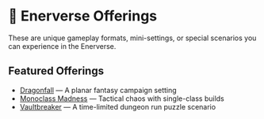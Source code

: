 # 🧱 Enerverse Offerings

These are unique gameplay formats, mini-settings, or special scenarios you can experience in the Enerverse.

## Featured Offerings

- [Dragonfall](../player-menu/dragonfall.html) — A planar fantasy campaign setting
- [Monoclass Madness](../player-menu/monoclass-madness.html) — Tactical chaos with single-class builds
- [Vaultbreaker](../player-menu/vaultbreaker.html) — A time-limited dungeon run puzzle scenario
